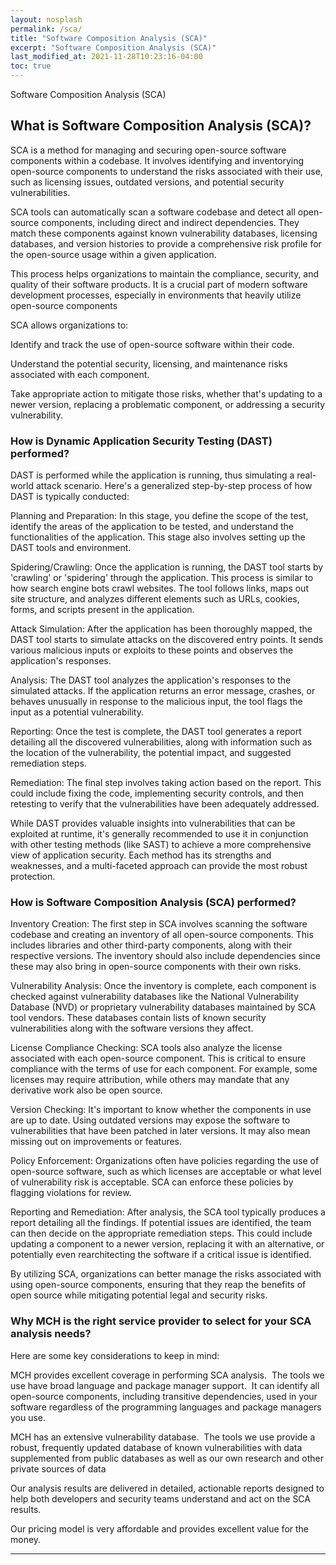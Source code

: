```yaml
---
layout: nosplash
permalink: /sca/
title: "Software Composition Analysis (SCA)"
excerpt: "Software Composition Analysis (SCA)"
last_modified_at: 2021-11-28T10:23:16-04:00
toc: true
---
```


Software Composition Analysis (SCA)

## What is Software Composition Analysis (SCA)? 

SCA is a method for managing and securing open-source software components within a codebase. It involves identifying and inventorying open-source components to understand the risks associated with their use, such as licensing issues, outdated versions, and potential security vulnerabilities.

SCA tools can automatically scan a software codebase and detect all open-source components, including direct and indirect dependencies. They match these components against known vulnerability databases, licensing databases, and version histories to provide a comprehensive risk profile for the open-source usage within a given application.

This process helps organizations to maintain the compliance, security, and quality of their software products. It is a crucial part of modern software development processes, especially in environments that heavily utilize open-source components

SCA allows organizations to:

Identify and track the use of open-source software within their code.

Understand the potential security, licensing, and maintenance risks associated with each component.

Take appropriate action to mitigate those risks, whether that's updating to a newer version, replacing a problematic component, or addressing a security vulnerability.

### How is Dynamic Application Security Testing (DAST) performed?

DAST is performed while the application is running, thus simulating a real-world attack scenario. Here's a generalized step-by-step process of how DAST is typically conducted:

Planning and Preparation: In this stage, you define the scope of the test, identify the areas of the application to be tested, and understand the functionalities of the application. This stage also involves setting up the DAST tools and environment.

Spidering/Crawling: Once the application is running, the DAST tool starts by 'crawling' or 'spidering' through the application. This process is similar to how search engine bots crawl websites. The tool follows links, maps out site structure, and analyzes different elements such as URLs, cookies, forms, and scripts present in the application.

Attack Simulation: After the application has been thoroughly mapped, the DAST tool starts to simulate attacks on the discovered entry points. It sends various malicious inputs or exploits to these points and observes the application's responses.

Analysis: The DAST tool analyzes the application's responses to the simulated attacks. If the application returns an error message, crashes, or behaves unusually in response to the malicious input, the tool flags the input as a potential vulnerability.

Reporting: Once the test is complete, the DAST tool generates a report detailing all the discovered vulnerabilities, along with information such as the location of the vulnerability, the potential impact, and suggested remediation steps.

Remediation: The final step involves taking action based on the report. This could include fixing the code, implementing security controls, and then retesting to verify that the vulnerabilities have been adequately addressed.

While DAST provides valuable insights into vulnerabilities that can be exploited at runtime, it's generally recommended to use it in conjunction with other testing methods (like SAST) to achieve a more comprehensive view of application security. Each method has its strengths and weaknesses, and a multi-faceted approach can provide the most robust protection.

### How is Software Composition Analysis (SCA) performed?

Inventory Creation: The first step in SCA involves scanning the software codebase and creating an inventory of all open-source components. This includes libraries and other third-party components, along with their respective versions. The inventory should also include dependencies since these may also bring in open-source components with their own risks.

Vulnerability Analysis: Once the inventory is complete, each component is checked against vulnerability databases like the National Vulnerability Database (NVD) or proprietary vulnerability databases maintained by SCA tool vendors. These databases contain lists of known security vulnerabilities along with the software versions they affect.

License Compliance Checking: SCA tools also analyze the license associated with each open-source component. This is critical to ensure compliance with the terms of use for each component. For example, some licenses may require attribution, while others may mandate that any derivative work also be open source.

Version Checking: It's important to know whether the components in use are up to date. Using outdated versions may expose the software to vulnerabilities that have been patched in later versions. It may also mean missing out on improvements or features.

Policy Enforcement: Organizations often have policies regarding the use of open-source software, such as which licenses are acceptable or what level of vulnerability risk is acceptable. SCA can enforce these policies by flagging violations for review.

Reporting and Remediation: After analysis, the SCA tool typically produces a report detailing all the findings. If potential issues are identified, the team can then decide on the appropriate remediation steps. This could include updating a component to a newer version, replacing it with an alternative, or potentially even rearchitecting the software if a critical issue is identified.

By utilizing SCA, organizations can better manage the risks associated with using open-source components, ensuring that they reap the benefits of open source while mitigating potential legal and security risks.

### Why MCH is the right service provider to select for your SCA analysis needs?

Here are some key considerations to keep in mind:

MCH provides excellent coverage in performing SCA analysis.  The tools we use have broad language and package manager support.  It can identify all open-source components, including transitive dependencies, used in your software regardless of the programming languages and package managers you use.

MCH has an extensive vulnerability database.  The tools we use provide a robust, frequently updated database of known vulnerabilities with data supplemented from public databases as well as our own research and other private sources of data

Our analysis results are delivered in detailed, actionable reports designed to help both developers and security teams understand and act on the SCA results.

Our pricing model is very affordable and provides excellent value for the money.

---
